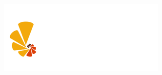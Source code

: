 <!-- <img src="https://github.com/devTrilhaUdf/devTrilhaUdf/blob/main/Trilha_Empreendedora_do_UDF_FINAL_POSITIVA_FUNDO_TRANSPARENTE%201.png?raw=true"/> -->
<!-- <img src="https://github.com/devTrilhaUdf/devTrilhaUdf/blob/main/Prancheta%209.png?raw=true"/> -->
<img src="https://github.com/devTrilhaUdf/devTrilhaUdf/blob/main/Prancheta%205.png?raw=true"/>
